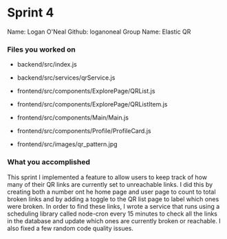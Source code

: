 # Sprint 4

Name:       Logan O'Neal
Github:     loganoneal
Group Name: Elastic QR

### Files you worked on
* backend/src/index.js
* backend/src/services/qrService.js

* frontend/src/components/ExplorePage/QRList.js
* frontend/src/components/ExplorePage/QRListItem.js
* frontend/src/components/Main/Main.js
* frontend/src/components/Profile/ProfileCard.js
* frontend/src/images/qr_pattern.jpg
  
### What you accomplished
This sprint I implemented a feature to allow users to keep track of how many of their QR links are currently set to unreachable links. I 
did this by creating both a number ont he home page and user page to count to total broken links and by adding a toggle to the QR list
page to label which ones were broken. In order to find these links, I wrote a service that runs using a scheduling library called node-cron
every 15 minutes to check all the links in the database and update which ones are currently broken or reachable. I also fixed a few random 
code quality issues. 